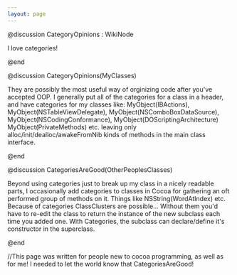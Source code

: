 ```yaml
---
layout: page
---
```


@discussion CategoryOpinions : WikiNode <ObjCLikeSyntaxing>

I love categories!

@end

@discussion CategoryOpinions(MyClasses)

They are possibly the most useful way of orginizing code after you've accepted OOP.  I generally put all of the categories for a class in a header, and have categories for my classes like: MyObject(IBActions), MyObject(NSTableViewDelegate), MyObject(NSComboBoxDataSource), MyObject(NSCodingConformance), MyObject(DOScriptingArchitecture) MyObject(PrivateMethods) etc. leaving only alloc/init/dealloc/awakeFromNib kinds of methods in the main class interface. 

@end

@discussion CategoriesAreGood(OtherPeoplesClasses)

Beyond using categories just to break up my class in a nicely readable parts, I occasionally add categories to classes in Cocoa for gathering an oft performed group of methods on it.  Things like NSString(WordAtIndex) etc.   Because of categories ClassClusters are possible... Without them you'd have to re-edit the class to return the instance of the new subclass each time you added one.  With Categories, the subclass can declare/define it's constructor in the superclass.

@end

//This page was written for people new to cocoa programming, as well as for me! I needed to let the world know that CategoriesAreGood!
